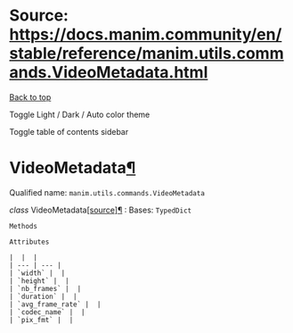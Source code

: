 # Source: https://docs.manim.community/en/stable/reference/manim.utils.commands.VideoMetadata.html

[Back to top](#)

Toggle Light / Dark / Auto color theme

Toggle table of contents sidebar

VideoMetadata[¶](#videometadata "Link to this heading")
=======================================================

Qualified name: `manim.utils.commands.VideoMetadata`

*class* VideoMetadata[[source]](../_modules/manim/utils/commands.html#VideoMetadata)[¶](#manim.utils.commands.VideoMetadata "Link to this definition")
:   Bases: `TypedDict`

    Methods

    Attributes

    |  |  |
    | --- | --- |
    | `width` |  |
    | `height` |  |
    | `nb_frames` |  |
    | `duration` |  |
    | `avg_frame_rate` |  |
    | `codec_name` |  |
    | `pix_fmt` |  |